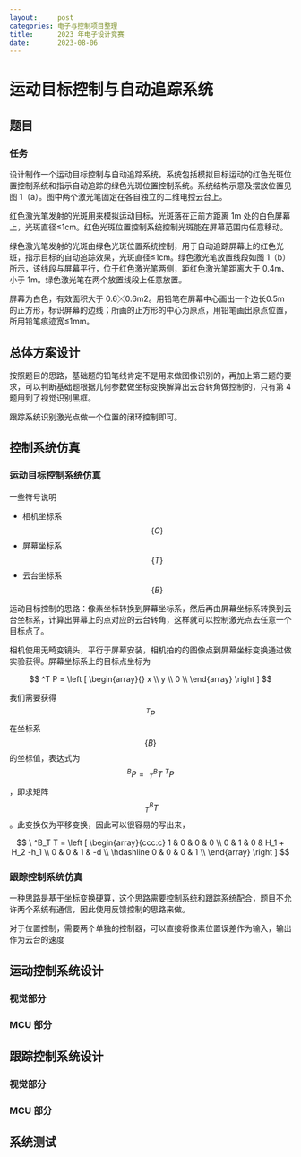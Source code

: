 ```yaml
---
layout:     post
categories: 电子与控制项目整理
title:      2023 年电子设计竞赛
date:       2023-08-06
---
```


# 运动目标控制与自动追踪系统


## 题目

### 任务

设计制作一个运动目标控制与自动追踪系统。系统包括模拟目标运动的红色光斑位置控制系统和指示自动追踪的绿色光斑位置控制系统。系统结构示意及摆放位置见图 1（a）。图中两个激光笔固定在各自独立的二维电控云台上。


红色激光笔发射的光斑用来模拟运动目标，光斑落在正前方距离 1m 处的白色屏幕上，光斑直径≤1cm。红色光斑位置控制系统控制光斑能在屏幕范围内任意移动。


绿色激光笔发射的光斑由绿色光斑位置系统控制，用于自动追踪屏幕上的红色光斑，指示目标的自动追踪效果，光斑直径≤1cm。绿色激光笔放置线段如图 1（b）所示，该线段与屏幕平行，位于红色激光笔两侧，距红色激光笔距离大于 0.4m、小于 1m。绿色激光笔在两个放置线段上任意放置。

屏幕为白色，有效面积大于 0.6╳0.6m2。用铅笔在屏幕中心画出一个边长0.5m 的正方形，标识屏幕的边线；所画的正方形的中心为原点，用铅笔画出原点位置，所用铅笔痕迹宽≤1mm。


## 总体方案设计

按照题目的思路，基础题的铅笔线肯定不是用来做图像识别的，再加上第三题的要求，可以判断基础题根据几何参数做坐标变换解算出云台转角做控制的，只有第 4 题用到了视觉识别黑框。

跟踪系统识别激光点做一个位置的闭环控制即可。



## 控制系统仿真

### 运动目标控制系统仿真

一些符号说明
- 相机坐标系 $$ \{ C \} $$
- 屏幕坐标系 $$ \{ T \} $$
- 云台坐标系 $$ \{ B \} $$

运动目标控制的思路：像素坐标转换到屏幕坐标系，然后再由屏幕坐标系转换到云台坐标系，计算出屏幕上的点对应的云台转角，这样就可以控制激光点去任意一个目标点了。

相机使用无畸变镜头，平行于屏幕安装，相机拍的的图像点到屏幕坐标变换通过做实验获得。屏幕坐标系上的目标点坐标为

$$
^T P = \left [
\begin{array}{}
    x \\
    y \\
    0 \\
\end{array}
\right ]
$$

我们需要获得 $$ ^T P $$ 在坐标系 $$ \{ B \} $$ 的坐标值，表达式为 $$ ^B P = \ ^B_T T  \ ^T P $$ ，即求矩阵 $$ \ ^B_T T $$。此变换仅为平移变换，因此可以很容易的写出来，

$$
\ ^B_T T = \left [
\begin{array}{ccc:c}
    1 & 0 & 0 & 0 \\
    0 & 1 & 0 & H_1 + H_2  -h_1 \\
    0 & 0 & 1 & -d \\ \hdashline
    0 & 0 & 0 & 1 \\
\end{array}
\right ]
$$


### 跟踪控制系统仿真

一种思路是基于坐标变换硬算，这个思路需要控制系统和跟踪系统配合，题目不允许两个系统有通信，因此使用反馈控制的思路来做。

对于位置控制，需要两个单独的控制器，可以直接将像素位置误差作为输入，输出作为云台的速度



## 运动控制系统设计

### 视觉部分

### MCU 部分


## 跟踪控制系统设计

### 视觉部分

### MCU 部分

## 系统测试





